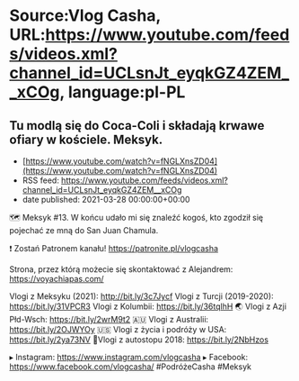 # Source:Vlog Casha, URL:https://www.youtube.com/feeds/videos.xml?channel_id=UCLsnJt_eyqkGZ4ZEM__xCOg, language:pl-PL

## Tu modlą się do Coca-Coli i składają krwawe ofiary w kościele. Meksyk.
 - [https://www.youtube.com/watch?v=fNGLXnsZD04](https://www.youtube.com/watch?v=fNGLXnsZD04)
 - RSS feed: https://www.youtube.com/feeds/videos.xml?channel_id=UCLsnJt_eyqkGZ4ZEM__xCOg
 - date published: 2021-03-28 00:00:00+00:00

🗺️ Meksyk #13. W końcu udało mi się znaleźć kogoś, kto zgodził się pojechać ze mną do San Juan Chamula.

❗ Zostań Patronem kanału!
https://patronite.pl/vlogcasha

Strona, przez którą możecie się skontaktować z Alejandrem:
https://voyachiapas.com/

Vlogi z Meksyku (2021): http://bit.ly/3c7Jycf
Vlogi z Turcji (2019-2020): https://bit.ly/31VPCR3
Vlogi z Kolumbii: https://bit.ly/36tqlhH
🌏 Vlogi z Azji Płd-Wsch: https://bit.ly/2wrM9t2
🇦🇺 Vlogi z Australii: https://bit.ly/2OJWYOy
🇺🇸 Vlogi z życia i podróży w USA: https://bit.ly/2ya73NV
🚙Vlogi z autostopu 2018: https://bit.ly/2NbHzos

▸ Instagram: https://www.instagram.com/vlogcasha
▸ Facebook: https://www.facebook.com/vlogcasha/
#PodróżeCasha #Meksyk

